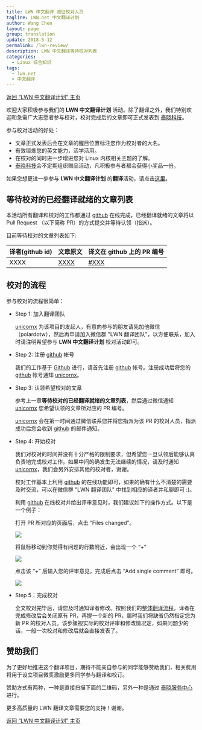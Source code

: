 ```yaml
---
title: LWN 中文翻译 诚征校对人员
tagline: LWN.net 中文翻译计划
author: Wang Chen
layout: page
group: translation
update: 2018-5-12
permalink: /lwn-review/
description: LWN 中文翻译等待校对列表
categories:
  - Linux 综合知识
tags:
  - lwn.net
  - 中文翻译
---
```


[返回 “LWN 中文翻译计划” 主页][6]

欢迎大家积极参与我们的 **LWN 中文翻译计划** 活动。除了翻译之外，我们特别欢迎和急需广大志愿者参与校对，校对完成后的文章即可正式发表到 [泰晓科技][1]。

参与校对活动的好处：
- 文章正式发表后会在文章的醒目位置标注您作为校对者的大名。
- 有效锻炼您的英文能力，活学活用。
- 在校对的同时进一步增进您对 Linux 内核相关主题的了解。
- [泰晓科技][1]会不定期组织赠品活动，凡积极参与者都会获得小奖品一份。

如果您想更进一步参与 **LWN 中文翻译计划** 的**翻译**活动，请点击[这里][5]。

## **等待校对的已经翻译就绪的文章列表**

本活动所有翻译和校对的工作都通过 [github][3] 在线完成，已经翻译就绪的文章将以 Pull Request （以下简称 PR）的方式提交并等待认领（指派）。

目前等待校对的文章列表如下:

|译者(github id)|文章原文|译文在 github 上的 PR 编号|
|---------------|--------|--------------------------|
|XXXX           |[XXXX](https://lwn.net/Articles/XXXXX/)|[#XXX](https://github.com/tinyclub/tinylab.org/pull/XXX)|

## 校对的流程

参与校对的流程很简单：

- Step 1: 加入翻译团队

	[unicornx][2] 为该项目的发起人，有意向参与的朋友请先加他微信（polardotw），然后再申请加入微信群 "LWN 翻译团队"，以方便联系，加入时请注明希望参与 **LWN 中文翻译计划** 校对活动即可。

- Step 2: 注册 [github][3] 帐号

	我们的工作基于 [Github][3] 进行，请首先注册 [github][3] 帐号。注册成功后将您的 [github][3] 帐号通知 [unicornx][2]。
 
- Step 3: 认领希望校对的文章

	参考上一章**等待校对的已经翻译就绪的文章列表**，然后通过微信通知 [unicornx][2] 您希望认领的文章所对应的 PR 编号。
	
	[unicornx][2] 会在第一时间通过微信联系您并将您指派为该 PR 的校对人员，指派成功后您会收到 [github][3] 的邮件通知。

- Step 4: 开始校对

	我们对校对的时间并没有十分严格的限制要求，但希望您一旦认领后能够认真负责地完成校对工作。如果中间的确发生无法继续的情况，请及时通知 [unicornx][2]，我们会另外安排其他的校对者，谢谢。

	校对工作基本上利用 [github][3] 的在线功能即可，如果的确有什么不清楚的需要及时交流，可以在微信群 "LWN 翻译团队" 中找到相应的译者并私聊即可 :)。

	利用 [github][3] 在线校对并给出评审意见时，我们建议如下的操作方式。以下是一个例子：

	打开 PR 所对应的页面后，点击 “Files changed”。

	![](/wp-content/uploads/2018/05/lwn-review-step4-1.png)

	将鼠标移动到你觉得有问题的行数附近，会出现一个 “+” 

	![](/wp-content/uploads/2018/05/lwn-review-step4-2.png)

	点击该 “+” 后输入您的评审意见，完成后点击 “Add single comment” 即可。

	![](/wp-content/uploads/2018/05/lwn-review-step4-3.png)

- Step 5：完成校对

	全文校对完毕后，请您及时通知译者修改。按照我们的[整体翻译流程][5]，译者在完成修改后会关闭原有 PR，再提一个新的 PR，届时我们将缺省仍然指定您为新 PR 的校对人员。该步骤视实际的校对评审和修改情况定，如果问题少的话，一般一次校对和修改后就会直接发表了。

## 赞助我们

为了更好地推进这个翻译项目，期待不能亲自参与的同学能够赞助我们，相关费用将用于设立项目微奖激励更多同学参与翻译和校订。

赞助方式有两种，一种是直接扫描下面的二维码，另外一种是通过 [泰晓服务中心](https://weidian.com/item.html?itemID=2208672946) 进行。

更多高质量的 LWN 翻译文章需要您的支持！谢谢。

[返回 “LWN 中文翻译计划” 主页][6]

[1]: http://tinylab.org
[2]: https://github.com/unicornx
[3]: https://github.com
[4]: https://github.com/tinyclub/tinylab.org/pulls
[5]: /lwn-translation
[6]: /lwn
